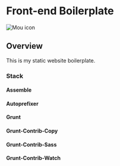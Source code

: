 # Front-end Boilerplate

![Mou icon](http://f.cl.ly/items/0Y3y3R0E03093v160W23/boilerplate-logo-v7.png)

## Overview

This is my static website boilerplate.

### Stack

#### Assemble
#### Autoprefixer
#### Grunt
#### Grunt-Contrib-Copy
#### Grunt-Contrib-Sass 
#### Grunt-Contrib-Watch
